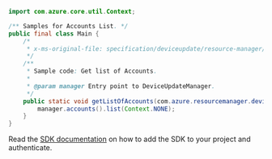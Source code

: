 ```java
import com.azure.core.util.Context;

/** Samples for Accounts List. */
public final class Main {
    /*
     * x-ms-original-file: specification/deviceupdate/resource-manager/Microsoft.DeviceUpdate/preview/2022-04-01-preview/examples/Accounts/Accounts_List.json
     */
    /**
     * Sample code: Get list of Accounts.
     *
     * @param manager Entry point to DeviceUpdateManager.
     */
    public static void getListOfAccounts(com.azure.resourcemanager.deviceupdate.DeviceUpdateManager manager) {
        manager.accounts().list(Context.NONE);
    }
}
```

Read the [SDK documentation](https://github.com/Azure/azure-sdk-for-java/blob/azure-resourcemanager-deviceupdate_1.0.0-beta.1/sdk/deviceupdate/azure-resourcemanager-deviceupdate/README.md) on how to add the SDK to your project and authenticate.
